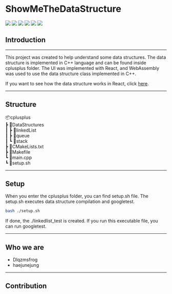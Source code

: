 # **ShowMeTheDataStructure**

<img src="https://img.shields.io/badge/C++-00599C?style=for-the-badge&logo=cplusplus&logoColor=white">
<img src="https://img.shields.io/badge/Google test-4285F4?style=for-the-badge&logo=google&logoColor=white">
<img src="https://img.shields.io/badge/cmake-064F8C?style=for-the-badge&logo=cmake&logoColor=white">

<img src="https://img.shields.io/badge/TypeScript-3178C6?style=for-the-badge&logo=typescript&logoColor=white">
<img src="https://img.shields.io/badge/react-61DAFB?style=for-the-badge&logo=react&logoColor=white">

<img src="https://img.shields.io/badge/webassembly-654FF0?style=for-the-badge&logo=webassembly&logoColor=white">

## **Introduction**

<hr>

This project was created to help understand some data structures. The data structure is implemented in C++ language and can be found inside cplusplus folder. The UI was implemented with React, and WebAssembly was used to use the data structure class implemented in C++.

If you want to see how the data structure works in React, click [here](https://showmethedatastructure.github.io/main/).

<hr>

## **Structure**

📦cplusplus  
 ┣ 📂DataStructures  
 ┃ ┣ 📂linkedList  
 ┃ ┣ 📂queue  
 ┃ ┗ 📂stack  
 ┣ 📜CMakeLists.txt  
 ┣ 📜Makefile  
 ┗ 📜main.cpp  
 ┗ 📜setup.sh

<hr>

## **Setup**

When you enter the cplusplus folder, you can find setup.sh file.
The setup.sh executes data structure compilation and googletest.

```bash
bash ./setup.sh
```

If done, the ./linkedlist_test is created.
If you run this executable file, you can run googletest.

<hr>

## **Who we are**

- Dlqzmsfrog
- haejunejung

<hr>

## **Contribution**
